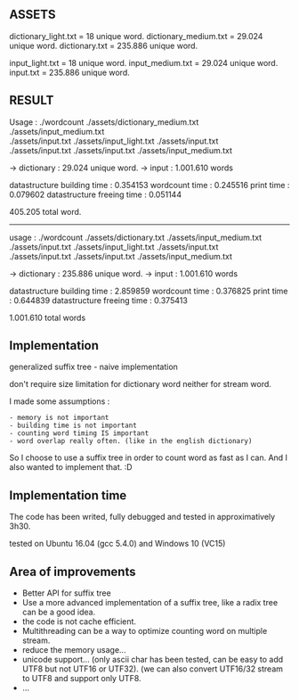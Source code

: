 
## ASSETS

dictionary_light.txt = 18 unique word.
dictionary_medium.txt = 29.024 unique word.
dictionary.txt = 235.886 unique word.

input_light.txt = 18 unique word.
input_medium.txt = 29.024 unique word.
input.txt = 235.886 unique word.

## RESULT

Usage : ./wordcount ./assets/dictionary_medium.txt ./assets/input_medium.txt \
    ./assets/input.txt ./assets/input_light.txt ./assets/input.txt \
    ./assets/input.txt ./assets/input.txt ./assets/input_medium.txt

-> dictionary : 29.024 unique word.
-> input : 1.001.610 words

datastructure building time : 0.354153
wordcount time : 0.245516
print time : 0.079602
datastructure freeing time : 0.051144

405.205 total word.

-----

usage : ./wordcount ./assets/dictionary.txt ./assets/input_medium.txt \
    ./assets/input.txt ./assets/input_light.txt ./assets/input.txt \
    ./assets/input.txt ./assets/input.txt ./assets/input_medium.txt

-> dictionary : 235.886 unique word.
-> input : 1.001.610 words

datastructure building time : 2.859859
wordcount time : 0.376825
print time : 0.644839
datastructure freeing time : 0.375413

1.001.610 total words

## Implementation

generalized suffix tree - naive implementation

don't require size limitation for dictionary word neither for stream word.

I made some assumptions :

	- memory is not important
	- building time is not important
	- counting word timing IS important
	- word overlap really often. (like in the english dictionary)

So I choose to use a suffix tree in order to count word as fast as I can. And I also wanted to implement that. :D
	
## Implementation time

The code has been writed, fully debugged and tested in approximatively 3h30.

tested on Ubuntu 16.04 (gcc 5.4.0) and Windows 10 (VC15)

## Area of improvements

- Better API for suffix tree
- Use a more advanced implementation of a suffix tree, like a radix tree can be a good idea.
- the code is not cache efficient.
- Multithreading can be a way to optimize counting word on multiple stream.
- reduce the memory usage...
- unicode support... (only ascii char has been tested, can be easy to add UTF8 but not UTF16 or UTF32). (we can also convert UTF16/32 stream to UTF8 and support only UTF8.
- ...
